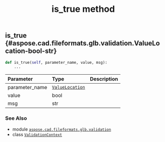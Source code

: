 ﻿---
title: is_true method
second_title: Aspose.CAD for Python via .NET API References
description: 
type: docs
weight: 70
url: /python-net/aspose.cad.fileformats.glb.validation/validationcontext/is_true/
is_root: false
---

## is_true {#aspose.cad.fileformats.glb.validation.ValueLocation-bool-str}





```python
def is_true(self, parameter_name, value, msg):
    ...
```


| Parameter | Type | Description |
| :- | :- | :- |
| parameter_name | [`ValueLocation`](/cad/python-net/aspose.cad.fileformats.glb.validation/valuelocation) |  |
| value | bool |  |
| msg | str |  |



### See Also
* module [`aspose.cad.fileformats.glb.validation`](../../)
* class [`ValidationContext`](/cad/python-net/aspose.cad.fileformats.glb.validation/validationcontext)
